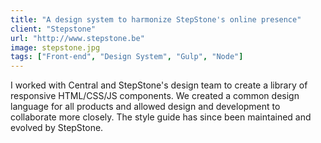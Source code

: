 ```yaml
---
title: "A design system to harmonize StepStone's online presence"
client: "Stepstone"
url: "http://www.stepstone.be"
image: stepstone.jpg
tags: ["Front-end", "Design System", "Gulp", "Node"]
---
```


I worked with Central and StepStone's design team to create a library of responsive HTML/CSS/JS components. We created a common design language for all products and allowed design and development to collaborate more closely. The style guide has since been maintained and evolved by StepStone.
